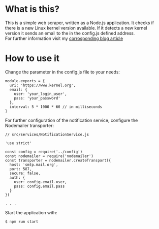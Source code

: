 # What is this?
This is a simple web scraper, written as a Node.js application. It checks if there is a new Linux
kernel version available. If it detects a new kernel version it sends an email
to the in the config.js defined address.  
For further information visit my [corrosponding blog article](https://www.nicogreve.com/a-simple-web-scaper-with-email-notification/)

# How to use it
Change the parameter in the config.js file to your needs:
```
module.exports = {
  uri: 'https://www.kernel.org',
  email: {
    user: 'your_login_user',
    pass: 'your_password'
  },
  interval: 5 * 1000 * 60 // in milliseconds
}
```

For further configuration of the notification service, configure the
Nodemailer transporter:
```
// src/services/NotificationService.js

'use strict'

const config = require('../config')
const nodemailer = require('nodemailer')
const transporter = nodemailer.createTransport({
  host: 'smtp.mail.org',
  port: 587,
  secure: false,
  auth: {
    user: config.email.user,
    pass: config.email.pass
  }
})

. . .

```


Start the application with:

```
$ npm run start
```
